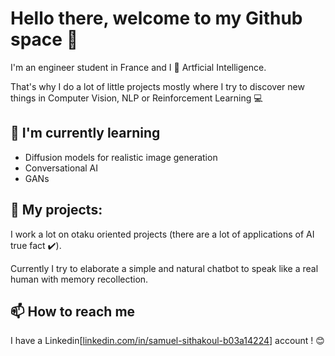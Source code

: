 # Hello there, welcome to my Github space 👋

<!--
**Rubiksman78/Rubiksman78** is a ✨ _special_ ✨ repository because its `README.md` (this file) appears on your GitHub profile.

Here are some ideas to get you started:

- 🔭 I’m currently working on ...
- 🌱 I’m currently learning ...
- 👯 I’m looking to collaborate on ...
- 🤔 I’m looking for help with ...
- 💬 Ask me about ...
- 📫 How to reach me: ...
- 😄 Pronouns: ...
- ⚡ Fun fact: ...
-->

I'm an engineer student in France and I 💟 Artficial Intelligence. 

That's why I do a lot of little projects mostly where I try to discover new things in Computer Vision, NLP or Reinforcement Learning 💻

## 🌱 I'm currently learning

- Diffusion models for realistic image generation
- Conversational AI
- GANs

## 🔭 My projects:

I work a lot on otaku oriented projects (there are a lot of applications of AI true fact ✔️).

Currently I try to elaborate a simple and natural chatbot to speak like a real human with memory recollection.

## 📫 How to reach me

I have a Linkedin[[linkedin.com/in/samuel-sithakoul-b03a14224](https://www.linkedin.com/in/samuel-sithakoul-b03a14224/)] account ! 😊 

